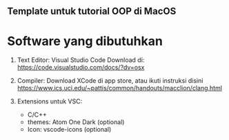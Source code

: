 ## Template untuk tutorial OOP di MacOS

# Software yang dibutuhkan
1. Text Editor: Visual Studio Code 
   Download di: https://code.visualstudio.com/docs/?dv=osx

2. Compiler:
    Download XCode di app store, atau ikuti instruksi disini https://www.ics.uci.edu/~pattis/common/handouts/macclion/clang.html

3. Extensions untuk VSC:
    - C/C++
    - themes: Atom One Dark (optional)
    - Icon: vscode-icons (optional)